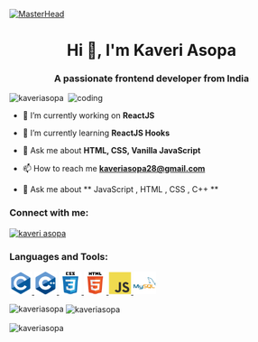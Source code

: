 

<!--
**KAVERIASOPA/KAVERIASOPA** is a ✨ _special_ ✨ repository because its `README.md` (this file) appears on your GitHub profile.

Here are some ideas to get you started:

- 🔭 I’m currently working on ...
- 🌱 I’m currently learning ...
- 👯 I’m looking to collaborate on ...
- 🤔 I’m looking for help with ...
- 💬 Ask me about ...
- 📫 How to reach me: ...
- 😄 Pronouns: ...
- ⚡ Fun fact: ...
-->

[![MasterHead](https://res.cloudinary.com/practicaldev/image/fetch/s--l6O_ZkIM--/c_imagga_scale,f_auto,fl_progressive,h_420,q_auto,w_1000/https://dev-to-uploads.s3.amazonaws.com/uploads/articles/yceo3xk3of14d3hbdkdp.png)](https://rishavchanda.io)
<h1 align="center">Hi 👋, I'm Kaveri Asopa</h1>
<h3 align="center">A passionate frontend developer from India</h3>

<img align="right" alt="coding" width="400" src="https://miro.medium.com/v2/resize:fit:1400/1*qdAW1TjCN57h1lbuuzvchg.gif">
<p align="left"> <img src="https://komarev.com/ghpvc/?username=kaveriasopa&label=Profile%20views&color=0e75b6&style=flat" alt="kaveriasopa" /> </p>

- 🔭 I’m currently working on **ReactJS**

- 🌱 I’m currently learning **ReactJS Hooks**

- 💬 Ask me about **HTML, CSS, Vanilla JavaScript**

- 📫 How to reach me **kaveriasopa28@gmail.com**

- 💬 Ask me about ** JavaScript , HTML , CSS , C++ **

<h3 align="left">Connect with me:</h3>
<p align="left">
<a href="https://linkedin.com/in/kaveri asopa" target="blank"><img align="center" src="https://raw.githubusercontent.com/rahuldkjain/github-profile-readme-generator/master/src/images/icons/Social/linked-in-alt.svg" alt="kaveri asopa" height="30" width="40" /></a>
</p>

<h3 align="left">Languages and Tools:</h3>
<p align="left"> <a href="https://www.cprogramming.com/" target="_blank" rel="noreferrer"> <img src="https://raw.githubusercontent.com/devicons/devicon/master/icons/c/c-original.svg" alt="c" width="40" height="40"/> </a> <a href="https://www.w3schools.com/cpp/" target="_blank" rel="noreferrer"> <img src="https://raw.githubusercontent.com/devicons/devicon/master/icons/cplusplus/cplusplus-original.svg" alt="cplusplus" width="40" height="40"/> </a> <a href="https://www.w3schools.com/css/" target="_blank" rel="noreferrer"> <img src="https://raw.githubusercontent.com/devicons/devicon/master/icons/css3/css3-original-wordmark.svg" alt="css3" width="40" height="40"/> </a> <a href="https://www.w3.org/html/" target="_blank" rel="noreferrer"> <img src="https://raw.githubusercontent.com/devicons/devicon/master/icons/html5/html5-original-wordmark.svg" alt="html5" width="40" height="40"/> </a> <a href="https://developer.mozilla.org/en-US/docs/Web/JavaScript" target="_blank" rel="noreferrer"> <img src="https://raw.githubusercontent.com/devicons/devicon/master/icons/javascript/javascript-original.svg" alt="javascript" width="40" height="40"/> </a> <a href="https://www.mysql.com/" target="_blank" rel="noreferrer"> <img src="https://raw.githubusercontent.com/devicons/devicon/master/icons/mysql/mysql-original-wordmark.svg" alt="mysql" width="40" height="40"/> </a> </p>

<p><img align="left" src="https://github-readme-stats.vercel.app/api/top-langs?username=kaveriasopa&show_icons=true&locale=en&layout=compact" alt="kaveriasopa" /></p>

<p>&nbsp;<img align="center" src="https://github-readme-stats.vercel.app/api?username=kaveriasopa&show_icons=true&locale=en" alt="kaveriasopa" /></p>

<p><img align="center" src="https://github-readme-streak-stats.herokuapp.com/?user=kaveriasopa&" alt="kaveriasopa" /></p>
